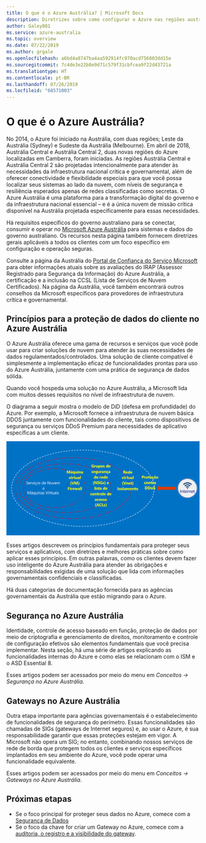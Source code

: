```yaml
---
title: O que é o Azure Austrália? | Microsoft Docs
description: Diretrizes sobre como configurar o Azure nas regiões australianas para atender aos requisitos específicos da política, de regulamentos e de legislações do governo australiano.
author: Galey801
ms.service: azure-australia
ms.topic: overview
ms.date: 07/22/2019
ms.author: grgale
ms.openlocfilehash: a6bd4a8747ba4aa592914fc970acd756803dd15e
ms.sourcegitcommit: 7c4de3e22b8e9d71c579f31cbfcea9f22d43721a
ms.translationtype: HT
ms.contentlocale: pt-BR
ms.lasthandoff: 07/26/2019
ms.locfileid: "68571003"
---
```

# <a name="what-is-azure-australia"></a>O que é o Azure Austrália?

No 2014, o Azure foi iniciado na Austrália, com duas regiões; Leste da Austrália (Sydney) e Sudeste da Austrália (Melbourne). Em abril de 2018, Austrália Central e Austrália Central 2, duas novas regiões do Azure localizadas em Camberra, foram iniciadas. As regiões Austrália Central e Austrália Central 2 são projetadas intencionalmente para atender às necessidades da infraestrutura nacional crítica e governamental, além de oferecer conectividade e flexibilidade especiais para que você possa localizar seus sistemas ao lado da nuvem, com níveis de segurança e resiliência esperados apenas de redes classificadas como secretas. O Azure Austrália é uma plataforma para a transformação digital do governo e da infraestrutura nacional essencial – e é a única nuvem de missão crítica disponível na Austrália projetada especificamente para essas necessidades.

Há requisitos específicos do governo australiano para se conectar, consumir e operar no [Microsoft Azure Austrália](https://azure.microsoft.com/global-infrastructure/australia/) para sistemas e dados do governo australiano. Os recursos nesta página também fornecem diretrizes gerais aplicáveis a todos os clientes com um foco específico em configuração e operação seguras.

Consulte a página da Austrália do [Portal de Confiança do Serviço Microsoft](https://aka.ms/au-irap) para obter informações atuais sobre as avaliações do IRAP (Assessor Registrado para Segurança da Informação) do Azure Austrália, a certificação e a inclusão na CCSL (Lista de Serviços de Nuvem Certificados). Na página da Austrália, você também encontrará outros conselhos da Microsoft específicos para provedores de infraestrutura crítica e governamental.

## <a name="principles-for-securing-customer-data-in-azure-australia"></a>Princípios para a proteção de dados do cliente no Azure Austrália

O Azure Austrália oferece uma gama de recursos e serviços que você pode usar para criar soluções de nuvem para atender às suas necessidades de dados regulamentados/controlados. Uma solução de cliente compatível é simplesmente a implementação eficaz de funcionalidades prontas para uso do Azure Austrália, juntamente com uma prática de segurança de dados sólida.

Quando você hospeda uma solução no Azure Austrália, a Microsoft lida com muitos desses requisitos no nível de infraestrutura de nuvem.

O diagrama a seguir mostra o modelo de DiD (defesa em profundidade) do Azure. Por exemplo, a Microsoft fornece a infraestrutura de nuvem básica DDOS juntamente com funcionalidades do cliente, tais como dispositivos de segurança ou serviços DDoS Premium para necessidades de aplicativo específicas a um cliente.

![texto alternativo](media/defenceindepth.png)

Esses artigos descrevem os princípios fundamentais para proteger seus serviços e aplicativos, com diretrizes e melhores práticas sobre como aplicar esses princípios. Em outras palavras, como os clientes devem fazer uso inteligente do Azure Austrália para atender às obrigações e responsabilidades exigidas de uma solução que lida com informações governamentais confidenciais e classificadas.

Há duas categorias de documentação fornecida para as agências governamentais da Austrália que estão migrando para o Azure.

## <a name="security-in-azure-australia"></a>Segurança no Azure Austrália

Identidade, controle de acesso baseado em função, proteção de dados por meio de criptografia e gerenciamento de direitos, monitoramento e controle de configuração efetivos são elementos fundamentais que você precisa implementar. Nesta seção, há uma série de artigos explicando as funcionalidades internas do Azure e como elas se relacionam com o ISM e o ASD Essential 8.

Esses artigos podem ser acessados por meio do menu em *Conceitos -> Segurança no Azure Austrália*.

## <a name="gateways-in-azure-australia"></a>Gateways no Azure Austrália

Outra etapa importante para agências governamentais é o estabelecimento de funcionalidades de segurança do perímetro. Essas funcionalidades são chamadas de SIGs (gateways de Internet seguros) e, ao usar o Azure, é sua responsabilidade garantir que essas proteções estejam em vigor. A Microsoft não opera um SIG; no entanto, combinando nossos serviços de rede de borda que protegem todos os clientes e serviços específicos implantados em seu ambiente do Azure, você pode operar uma funcionalidade equivalente.

Esses artigos podem ser acessados por meio do menu em *Conceitos -> Gateways no Azure Austrália*.

## <a name="next-steps"></a>Próximas etapas

* Se o foco principal for proteger seus dados no Azure, comece com a [Segurança de Dados](secure-your-data.md)
* Se o foco da chave for criar um Gateway no Azure, comece com a [auditoria, o registro e a visibilidade do gateway](gateway-log-audit-visibility.md).
